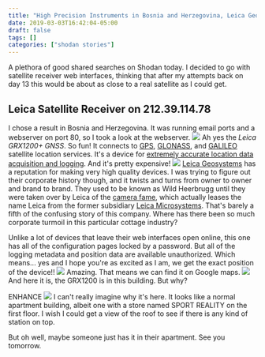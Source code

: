 ```yaml
---
title: "High Precision Instruments in Bosnia and Herzegovina, Leica Geosystems Satellite Receivers, and Our Story of 80 Years of Mergers and Acquisitions"
date: 2019-03-03T16:42:04-05:00
draft: false
tags: []
categories: ["shodan stories"]
---
```


A plethora of good shared searches on Shodan today. I decided to go with satellite receiver web interfaces, thinking that after my attempts back on day 13 this would be about as close to a real satellite as I could get.

## Leica Satellite Receiver on 212.39.114.78
I chose a result in Bosnia and Herzegovina. It was running email ports and a webserver on port 80, so I took a look at the webserver.
![](/images/100Days/Day59/firstlook.png)
Ah yes the _Leica GRX1200+ GNSS_. So fun! It connects to [GPS](https://en.wikipedia.org/wiki/Global_Positioning_System), [GLONASS](https://beebom.com/what-is-glonass-and-how-it-is-different-from-gps/), and [GALILEO](https://en.wikipedia.org/wiki/Galileo_(satellite_navigation)) satellite location services. It's a device for [extremely accurate location data acquisition and logging](http://www.geotech.sk/OLD/t7_GRX1200en.pdf). And it's pretty expensive!
[![](/images/100Days/Day59/expense.png)](https://www.precision-geosystems.com/product/leica-grx1200-gnss-pro-gpsglonass-reference-station-ethernet-enabled/?v=7516fd43adaa)
[Leica Geosystems](https://en.wikipedia.org/wiki/Leica_Geosystems) has a reputation for making very high quality devices. I was trying to figure out their corporate history though, and it twists and turns from owner to owner and brand to brand. They used to be known as Wild Heerbrugg until they were taken over by Leica of the [camera fame](https://en.wikipedia.org/wiki/Leica_Camera), which actually leases the name Leica from the former subsidiary [Leica Microsystems](https://en.wikipedia.org/wiki/Leica_Microsystems). That's barely a fifth of the confusing story of this company. Where has there been so much corporate turmoil in this particular cottage industry?

Unlike a lot of devices that leave their web interfaces open online, this one has all of the configuration pages locked by a password. But all of the logging metadata and position data are available unauthorized. Which means... yes and I hope you're as excited as I am, we get the exact position of the device!!
![](/images/100Days/Day59/position.png)
Amazing. That means we can find it on Google maps.
![](/images/100Days/Day59/building.png)
And here it is, the GRX1200 is in this building. But why?

ENHANCE
![](/images/100Days/Day59/enhance.png)
I can't really imagine why it's here. It looks like a normal apartment building, albeit one with a store named SPORT REALITY on the first floor. I wish I could get a view of the roof to see if there is any kind of station on top.

But oh well, maybe someone just has it in their apartment. See you tomorrow.
